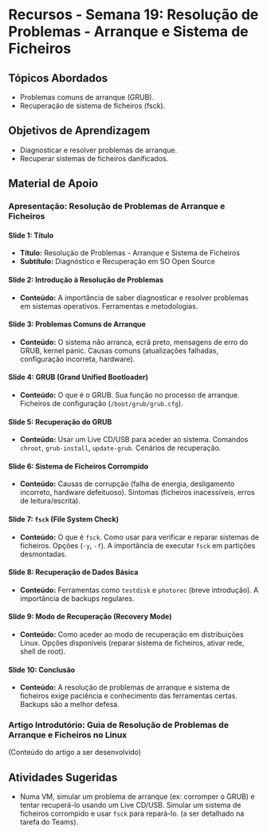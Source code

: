 # Recursos - Semana 19: Resolução de Problemas - Arranque e Sistema de Ficheiros

## Tópicos Abordados
*   Problemas comuns de arranque (GRUB).
*   Recuperação de sistema de ficheiros (fsck).

## Objetivos de Aprendizagem
*   Diagnosticar e resolver problemas de arranque.
*   Recuperar sistemas de ficheiros danificados.

## Material de Apoio

### Apresentação: Resolução de Problemas de Arranque e Ficheiros

#### Slide 1: Título
*   **Título:** Resolução de Problemas - Arranque e Sistema de Ficheiros
*   **Subtítulo:** Diagnóstico e Recuperação em SO Open Source

#### Slide 2: Introdução à Resolução de Problemas
*   **Conteúdo:** A importância de saber diagnosticar e resolver problemas em sistemas operativos. Ferramentas e metodologias.

#### Slide 3: Problemas Comuns de Arranque
*   **Conteúdo:** O sistema não arranca, ecrã preto, mensagens de erro do GRUB, kernel panic. Causas comuns (atualizações falhadas, configuração incorreta, hardware).

#### Slide 4: GRUB (Grand Unified Bootloader)
*   **Conteúdo:** O que é o GRUB. Sua função no processo de arranque. Ficheiros de configuração (`/boot/grub/grub.cfg`).

#### Slide 5: Recuperação do GRUB
*   **Conteúdo:** Usar um Live CD/USB para aceder ao sistema. Comandos `chroot`, `grub-install`, `update-grub`. Cenários de recuperação.

#### Slide 6: Sistema de Ficheiros Corrompido
*   **Conteúdo:** Causas de corrupção (falha de energia, desligamento incorreto, hardware defeituoso). Sintomas (ficheiros inacessíveis, erros de leitura/escrita).

#### Slide 7: `fsck` (File System Check)
*   **Conteúdo:** O que é `fsck`. Como usar para verificar e reparar sistemas de ficheiros. Opções (`-y`, `-f`). A importância de executar `fsck` em partições desmontadas.

#### Slide 8: Recuperação de Dados Básica
*   **Conteúdo:** Ferramentas como `testdisk` e `photorec` (breve introdução). A importância de backups regulares.

#### Slide 9: Modo de Recuperação (Recovery Mode)
*   **Conteúdo:** Como aceder ao modo de recuperação em distribuições Linux. Opções disponíveis (reparar sistema de ficheiros, ativar rede, shell de root).

#### Slide 10: Conclusão
*   **Conteúdo:** A resolução de problemas de arranque e sistema de ficheiros exige paciência e conhecimento das ferramentas certas. Backups são a melhor defesa.

### Artigo Introdutório: Guia de Resolução de Problemas de Arranque e Ficheiros no Linux

(Conteúdo do artigo a ser desenvolvido)

## Atividades Sugeridas
*   Numa VM, simular um problema de arranque (ex: corromper o GRUB) e tentar recuperá-lo usando um Live CD/USB. Simular um sistema de ficheiros corrompido e usar `fsck` para repará-lo. (a ser detalhado na tarefa do Teams).

